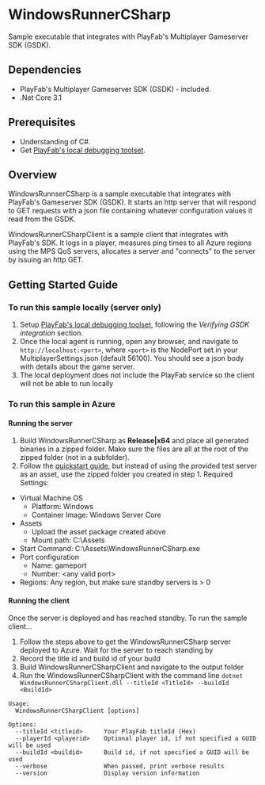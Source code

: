 # WindowsRunnerCSharp
Sample executable that integrates with PlayFab's Multiplayer Gameserver SDK (GSDK).

## Dependencies
* PlayFab's Multiplayer Gameserver SDK (GSDK) - included.
* .Net Core 3.1

## Prerequisites
* Understanding of C#.
* Get [PlayFab's local debugging toolset](https://api.playfab.com/docs/tutorials/landing-tournaments/multiplayer-servers-2.0/debugging-playfab-multiplayer-platform-integration-locally).

## Overview
WindowsRunnserCSharp is a sample executable that integrates with PlayFab's Gameserver SDK (GSDK). It starts an http server that will respond to GET requests with a json file containing whatever configuration values it read from the GSDK.

WindowsRunnerCSharpClient is a sample client that integrates with PlayFab's SDK. It logs in a player, measures ping times to all Azure regions using the MPS QoS servers, allocates a server and "connects" to the server by issuing an http GET.

## Getting Started Guide

### To run this sample locally (server only)
1. Setup [PlayFab's local debugging toolset](https://api.playfab.com/docs/tutorials/landing-tournaments/multiplayer-servers-2.0/debugging-playfab-multiplayer-platform-integration-locally), following the *Verifying GSDK integration* section.
1. Once the local agent is running, open any browser, and navigate to `http://localhost:<port>`, where `<port>` is the NodePort set in your MultiplayerSettings.json (default 56100). You should see a json body with details about the game server.
1. The local deployment does not include the PlayFab service so the client will not be able to run locally

### To run this sample in Azure
#### Running the server
1. Build WindowsRunnerCSharp as **Release|x64** and place all generated binaries in a zipped folder. Make sure the files are all at the root of the zipped folder (not in a subfolder).
1. Follow the [quickstart guide](https://docs.microsoft.com/en-us/gaming/playfab/features/multiplayer/servers/quickstart-for-multiplayer-servers-api-powershell), but instead of using the provided test server as an asset, use the zipped folder you created in step 1. Required Settings:
* Virtual Machine OS
    * Platform: Windows
    * Container Image: Windows Server Core
* Assets
    * Upload the asset package created above
    * Mount path: C:\Assets
* Start Command: C:\Assets\WindowsRunnerCSharp.exe
* Port configuration
    * Name: gameport
    * Number: \<any valid port\>
* Regions: Any region, but make sure standby servers is > 0

#### Running the client
Once the server is deployed and has reached standby. To run the sample client...
1. Follow the steps above to get the WindowsRunnerCSharp server deployed to Azure. Wait for the server to reach standing by
1. Record the title id and build id of your build
1. Build WindowsRunnerCSharpClient and navigate to the output folder
1. Run the WindowsRunnerCSharpClient with the command line `dotnet WindowsRunnerCSharpClient.dll --titleId <TitleId> --buildId <BuildId>`
```
Usage:
  WindowsRunnerCSharpClient [options]

Options:
  --titleId <titleid>      Your PlayFab titleId (Hex)
  --playerId <playerid>    Optional player id, if not specified a GUID will be used
  --buildId <buildid>      Build id, if not specified a GUID will be used
  --verbose                When passed, print verbose results
  --version                Display version information
```